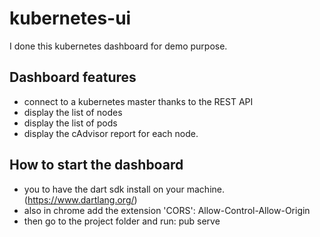 kubernetes-ui
=============

I done this kubernetes dashboard for demo purpose. 

Dashboard features
------------------
- connect to a kubernetes master thanks to the REST API
- display the list of nodes
- display the list of pods
- display the cAdvisor report for each node.

How to start the dashboard
--------------------------

- you to have the dart sdk install on your machine. (https://www.dartlang.org/)
- also in chrome add the extension 'CORS': Allow-Control-Allow-Origin
- then go to the project folder and run: pub serve


